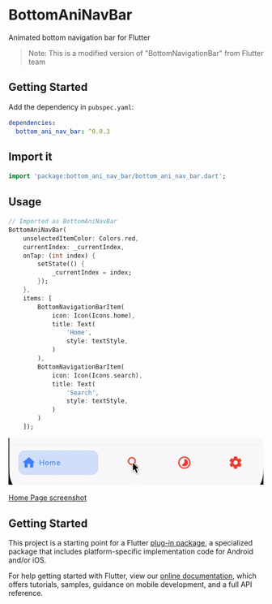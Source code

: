 # BottomAniNavBar

Animated bottom navigation bar for Flutter

> Note: This is a modified version of "BottomNavigationBar" from Flutter team



## Getting Started

Add the dependency in `pubspec.yaml`:

```yaml
dependencies:
  bottom_ani_nav_bar: ^0.0.3
  ```

## Import it


```dart
import 'package:bottom_ani_nav_bar/bottom_ani_nav_bar.dart';
  ```

## Usage

```dart
// Imported as BottomAniNavBar
BottomAniNavBar(
    unselectedItemColor: Colors.red,
    currentIndex: _currentIndex,
    onTap: (int index) {
        setState(() {
            _currentIndex = index;
        });
    },
    items: [
        BottomNavigationBarItem(
            icon: Icon(Icons.home),
            title: Text(
                'Home',
                style: textStyle,
            )
        ),
        BottomNavigationBarItem(
            icon: Icon(Icons.search),
            title: Text(
                'Search',
                style: textStyle,
            )
        )
    ]);
```

![Animated](https://raw.githubusercontent.com/omeasraf/BottomAniNavBar/master/screenshot.gif)



[Home Page screenshot](https://raw.githubusercontent.com/omeasraf/BottomAniNavBar/master/ScreenShot.png)


## Getting Started

This project is a starting point for a Flutter
[plug-in package](https://flutter.dev/developing-packages/),
a specialized package that includes platform-specific implementation code for
Android and/or iOS.

For help getting started with Flutter, view our 
[online documentation](https://flutter.dev/docs), which offers tutorials, 
samples, guidance on mobile development, and a full API reference.
